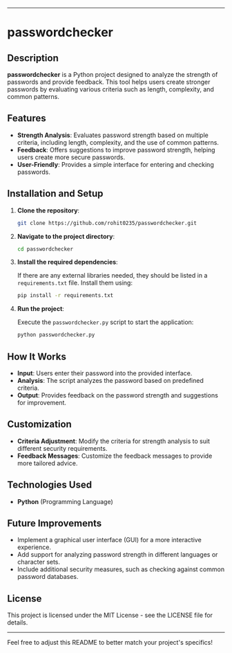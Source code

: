 

---

# passwordchecker

## Description

**passwordchecker** is a Python project designed to analyze the strength of passwords and provide feedback. This tool helps users create stronger passwords by evaluating various criteria such as length, complexity, and common patterns.

## Features

- **Strength Analysis**: Evaluates password strength based on multiple criteria, including length, complexity, and the use of common patterns.
- **Feedback**: Offers suggestions to improve password strength, helping users create more secure passwords.
- **User-Friendly**: Provides a simple interface for entering and checking passwords.

## Installation and Setup

1. **Clone the repository**:

   ```bash
   git clone https://github.com/rohit0235/passwordchecker.git
   ```

2. **Navigate to the project directory**:

   ```bash
   cd passwordchecker
   ```

3. **Install the required dependencies**:

   If there are any external libraries needed, they should be listed in a `requirements.txt` file. Install them using:

   ```bash
   pip install -r requirements.txt
   ```

4. **Run the project**:

   Execute the `passwordchecker.py` script to start the application:

   ```bash
   python passwordchecker.py
   ```

## How It Works

- **Input**: Users enter their password into the provided interface.
- **Analysis**: The script analyzes the password based on predefined criteria.
- **Output**: Provides feedback on the password strength and suggestions for improvement.

## Customization

- **Criteria Adjustment**: Modify the criteria for strength analysis to suit different security requirements.
- **Feedback Messages**: Customize the feedback messages to provide more tailored advice.

## Technologies Used

- **Python** (Programming Language)

## Future Improvements

- Implement a graphical user interface (GUI) for a more interactive experience.
- Add support for analyzing password strength in different languages or character sets.
- Include additional security measures, such as checking against common password databases.

## License

This project is licensed under the MIT License - see the LICENSE file for details.

---

Feel free to adjust this README to better match your project's specifics!
